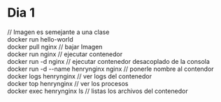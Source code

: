 # Dia 1
 // Imagen es semejante a una clase  
 docker run hello-world  
 docker pull nginx // bajar Imagen  
 docker run nginx // ejecutar contenedor  
 docker run -d nginx // ejecutar contenedor desacoplado de la consola  
 docker run -d --name henrynginx nginx // ponerle nombre al contendor  
 docker logs henrynginx // ver logs del contenedor  
 docker top henrynginx // ver los procesos  
 docker exec henrynginx ls // listas los archivos del contenedor  
